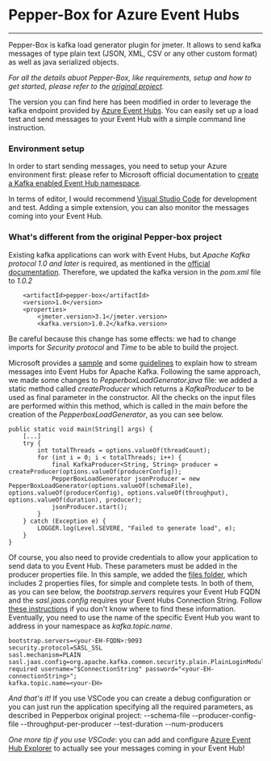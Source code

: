 # Pepper-Box for Azure Event Hubs
___

Pepper-Box is kafka load generator plugin for jmeter. It allows to send kafka messages of type plain text (JSON, XML, CSV or any other custom format) as well as java serialized objects.

*For all the details abuot Pepper-Box, like requirements, setup and how to get started, please refer to the [original project](https://github.com/GSLabDev/pepper-box).*

The version you can find here has been modified in order to leverage the kafka endpoint provided by [Azure Event Hubs](https://docs.microsoft.com/en-us/azure/event-hubs/event-hubs-for-kafka-ecosystem-overview). You can easily set up a load test and send messages to your Event Hub with a simple command line instruction.

### Environment setup

In order to start sending messages, you need to setup your Azure environment first: please refer to Microsoft official documentation to [create a Kafka enabled Event Hub namespace](https://docs.microsoft.com/en-us/azure/event-hubs/event-hubs-quickstart-kafka-enabled-event-hubs#create-a-kafka-enabled-event-hubs-namespace).

In terms of editor, I would recommend [Visual Studio Code](https://code.visualstudio.com/) for development and test. Adding a simple extension, you can also monitor the messages coming into your Event Hub.

### What's different from the original Pepper-box project

Existing kafka applications can work with Event Hubs, but *Apache Kafka protocol 1.0 and later* is required, as mentioned in the [official documentation](https://docs.microsoft.com/en-us/azure/event-hubs/event-hubs-for-kafka-ecosystem-overview). Therefore, we updated the kafka version in the *pom.xml* file to *1.0.2*

```<groupId>pepper-box</groupId>
    <artifactId>pepper-box</artifactId>
    <version>1.0</version>
    <properties>
        <jmeter.version>3.1</jmeter.version>
        <kafka.version>1.0.2</kafka.version>
```

Be careful because this change has some effects: we had to change imports for *Security protocol* and *Time* to be able to build the project.  

Microsoft provides a [sample](https://github.com/Azure/azure-event-hubs-for-kafka) and some [guidelines](https://docs.microsoft.com/en-us/azure/event-hubs/event-hubs-quickstart-kafka-enabled-event-hubs) to explain how to stream messages into Event Hubs for Apache Kafka. Following the same approach, we made some changes to *PepperboxLoadGenerator.java* file: we added a static method called *createProducer* which returns a *KafkaProducer* to be used as final parameter in the constructor. All the checks on the input files are performed within this method, which is called in the *main* before the creation of the *PepperboxLoadGenerator*, as you can see below.

```
public static void main(String[] args) {
    [...]
    try {
        int totalThreads = options.valueOf(threadCount);
        for (int i = 0; i < totalThreads; i++) {
            final KafkaProducer<String, String> producer = createProducer(options.valueOf(producerConfig));
            PepperBoxLoadGenerator jsonProducer = new PepperBoxLoadGenerator(options.valueOf(schemaFile), options.valueOf(producerConfig), options.valueOf(throughput), options.valueOf(duration), producer);
            jsonProducer.start();
        }
    } catch (Exception e) {
        LOGGER.log(Level.SEVERE, "Failed to generate load", e);
    }
}
```

Of course, you also need to provide credentials to allow your application to send data to you Event Hub. These parameters must be added in the producer properties file.
In this sample, we added the [files folder](https://github.com/erryB/pepper-box/tree/master/files), which includes 2 properties files, for simple and complete tests. In both of them, as you can see below, the *bootstrap.servers* requires your Event Hub FQDN and the *sasl.jaas.config* requires your Event Hubs Connection String. Follow [these instructions](https://docs.microsoft.com/en-us/azure/event-hubs/event-hubs-get-connection-string) if you don't know where to find these information.
Eventually, you need to use the name of the specific Event Hub you want to address in your namespace as *kafka.topic.name*.

```
bootstrap.servers=<your-EH-FQDN>:9093
security.protocol=SASL_SSL
sasl.mechanism=PLAIN
sasl.jaas.config=org.apache.kafka.common.security.plain.PlainLoginModule required username="$ConnectionString" password="<your-EH-connectionString>";
kafka.topic.name=<your-EH>
```

*And that's it!*
If you use VSCode you can create a debug configuration or you can just run the application specifying all the required parameters, as described in Pepperbox original project:
--schema-file
--producer-config-file
--throughput-per-producer
--test-duration
--num-producers

*One more tip if you use VSCode*: you can add and configure [Azure Event Hub Explorer](https://marketplace.visualstudio.com/items?itemName=Summer.azure-event-hub-explorer) to actually see your messages coming in your Event Hub!

